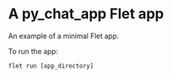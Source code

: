 # A py_chat_app Flet app

An example of a minimal Flet app.

To run the app:

```
flet run [app_directory]
```